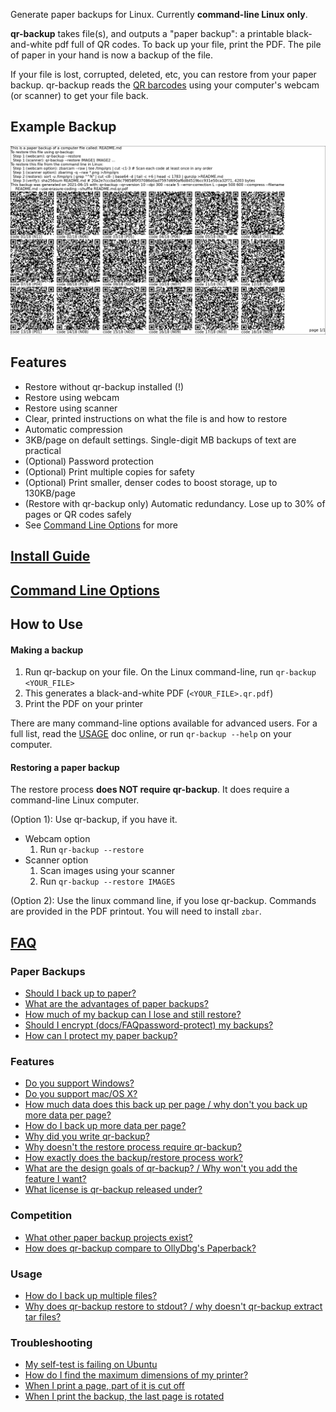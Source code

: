 Generate paper backups for Linux. Currently **command-line Linux only**.

**qr-backup** takes file(s), and outputs a "paper backup": a printable black-and-white pdf full of QR codes. To back up your file, print the PDF. The pile of paper in your hand is now a backup of the file.

If your file is lost, corrupted, deleted, etc, you can restore from your paper backup. qr-backup reads the [QR barcodes](https://en.wikipedia.org/wiki/QR_code) using your computer's webcam (or scanner) to get your file back.

## Example Backup
![Example Backup](docs/example.png)

## Features
- Restore without qr-backup installed (!)
- Restore using webcam
- Restore using scanner
- Clear, printed instructions on what the file is and how to restore
- Automatic compression
- 3KB/page on default settings. Single-digit MB backups of text are practical
- (Optional) Password protection
- (Optional) Print multiple copies for safety
- (Optional) Print smaller, denser codes to boost storage, up to 130KB/page
- (Restore with qr-backup only) Automatic redundancy. Lose up to 30% of pages or QR codes safely
- See [Command Line Options](docs/MAN.txt) for more

## [Install Guide](docs/INSTALL.md)
## [Command Line Options](docs/MAN.txt)

## How to Use
#### Making a backup
1. Run qr-backup on your file. On the Linux command-line, run `qr-backup <YOUR_FILE>`
2. This generates a black-and-white PDF (`<YOUR_FILE>.qr.pdf`)
3. Print the PDF on your printer

There are many command-line options available for advanced users. For a full list, read the [USAGE](docs/USAGE.md) doc online, or run `qr-backup --help` on your computer.

#### Restoring a paper backup
The restore process **does NOT require qr-backup**. It does require a command-line Linux computer.

(Option 1): Use qr-backup, if you have it.
- Webcam option
    1. Run `qr-backup --restore`
- Scanner option
    1. Scan images using your scanner
    2. Run `qr-backup --restore IMAGES`

(Option 2): Use the linux command line, if you lose qr-backup. Commands are provided in the PDF printout. You will need to install `zbar`.

## [FAQ](docs/FAQ.md)

### Paper Backups
- [Should I back up to paper?](docs/FAQ.md#should-i-back-up-to-paper)
- [What are the advantages of paper backups?](docs/FAQ.md#what-are-the-advantages-of-paper-backups)
- [How much of my backup can I lose and still restore?](docs/FAQ.md#how-much-of-my-backup-can-i-lose-and-still-restore)
- [Should I encrypt (docs/FAQpassword-protect) my backups?](#should-i-encrypt-password-protect-my-backups)
- [How can I protect my paper backup?](docs/FAQ.md#how-can-i-protect-my-paper-backup)

### Features
- [Do you support Windows?](docs/FAQ.md#do-you-support-windows)
- [Do you support mac/OS X?](docs/FAQ.md#do-you-support-macos-x)
- [How much data does this back up per page / why don't you back up more data per page?](docs/FAQ.md#how-much-data-does-this-back-up-per-page)
- [How do I back up more data per page?](docs/FAQ.md#how-do-i-back-up-more-data-per-page)
- [Why did you write qr-backup?](docs/FAQ.md#why-did-you-write-qr-backup)
- [Why doesn't the restore process require qr-backup?](docs/FAQ.md#why-doesnt-the-restore-process-require-qr-backup)
- [How exactly does the backup/restore process work?](docs/FAQ.md#how-exactly-does-the-backuprestore-process-work)
- [What are the design goals of qr-backup? / Why won't you add the feature I want?](docs/FAQ.md#what-are-the-design-goals-of-qr-backup)
- [What license is qr-backup released under?](docs/FAQ.md#what-license-is-qr-backup-released-under)

### Competition
- [What other paper backup projects exist?](docs/FAQ.md#what-other-paper-backup-projects-exist)
- [How does qr-backup compare to OllyDbg's Paperback?](docs/FAQ.md#how-does-qr-backup-compare-to-ollydbgs-paperback)

### Usage
- [How do I back up multiple files?](docs/FAQ.md#how-do-i-back-up-multiple-files)
- [Why does qr-backup restore to stdout? / why doesn't qr-backup extract tar files?](docs/FAQ.md#why-does-qr-backup-restore-to-stdout-rather-than-the-original-filename)

### Troubleshooting
- [My self-test is failing on Ubuntu](docs/FAQ.md#my-self-test-is-failing-on-ubuntu)
- [How do I find the maximum dimensions of my printer?](docs/FAQ.md#how-do-i-find-the-maximum-dimensions-of-my-printer)
- [When I print a page, part of it is cut off](docs/FAQ.md#when-i-print-a-page-part-of-it-is-cut-off)
- [When I print the backup, the last page is rotated](docs/FAQ.md#when-i-print-the-backup-the-last-page-is-rotated)
